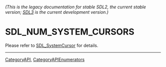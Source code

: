 ###### (This is the legacy documentation for stable SDL2, the current stable version; [SDL3](https://wiki.libsdl.org/SDL3/) is the current development version.)
# SDL_NUM_SYSTEM_CURSORS

Please refer to [SDL_SystemCursor](SDL_SystemCursor) for details.

----
[CategoryAPI](CategoryAPI), [CategoryAPIEnumerators](CategoryAPIEnumerators)


